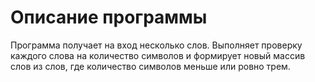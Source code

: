 # Описание программы
Программа получает на вход несколько слов. 
Выполняет проверку каждого слова на количество символов и формирует новый массив слов из слов, где количество символов меньше или ровно трем.